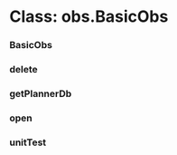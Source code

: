 # Class: obs.BasicObs

### BasicObs




### delete




### getPlannerDb




### open




### unitTest




